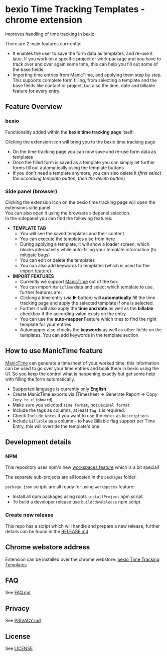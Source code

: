 # bexio Time Tracking Templates - chrome extension

Improves handling of time tracking in bexio

There are 2 main features currrently:

* It enables the user to save the form data as templates, and re-use it later.
  If you work on a specific project or work package and you have to track over and over again some time, this can help you fill out some of the base fields.
* Importing time entries from ManicTime, and applying them step by step. This supports complete form filling, from selecting a template and the base fields like contact or project, but also the time, date and billable feature for every entry.

## Feature Overview

### bexio

Functionality added within the **bexio time tracking page** itself:

Clicking the extension icon will bring you to the bexio time tracking page

* On the time tracking page you can now save and re-use form data as templates
* Once the filled form is saved as a template you can simply let further forms fill out automatically using the template buttons
* If you don't need a template anymore, you can also delete it (*first select the according template button, then the delete button*)

### Side panel (browser)

Clicking the extension icon on the bexio time tracking page will open the extensions side panel.  
You can also open it using the browsers sidepanel selection.  
In the sidepanel you can find the following features:

* **TEMPLATE TAB**
  * You will see the saved templates and their content
  * You can execute the templates also from here
  * During applying a template, it will show a loader screen, which blocks interactivity while auto-filling your template information (to mitigate bugs)
  * You can edit or delete the templates
  * You can also add keywords to templates (which is used for the import feature)
* **IMPORT FEATURES**
  * Currently we support [ManicTime](https://www.manictime.com/) out of the box
  * You can import `ManicTime` data and select which template to use, further features are:
  * Clicking a time entry (via ▶️ button) will **automatically** fill the time tracking page and apply the selected template if one is selected.
  * Further it will also apply the **time and date** as well as the **billable** checkbox if the according value exists on the entry
  * You can use the **auto-mapper** Feature which tries to find the right template for your entries
  * Automapper also checks the **keywords** as well as other fields on the templates. You can add keywords in the template section

## How to use ManicTime feature

[ManicTime](https://www.manictime.com/) can generate a timesheet of your worked time, this information can be used to go over your time entries and book them in bexio using the UI. So you keep the control what is happening exactly but get some help with filling the form automatically.

* Supported language is currently only **English**
* Create ManicTime exports via (Timesheet -> Generate Report -> Copy `Copy to clipboard`)
* Make sure you selected `Time format`, not `Decimal format`
* Include the tags as columns, at least `Tag 1` is required.
* Check `Include Notes` if you want to use the `Notes` as `Descriptions`
* Include `Billable` as a column - to have Billable flag support per Time Entry, this will override the template's one

## Development details

### NPM

This repository uses npm's new [workspaces feature](https://docs.npmjs.com/cli/v9/using-npm/workspaces) which is a bit special!

The separate sub-projects are all located in the `packages` folder.

`package.json` scripts are all ready for using `workspaces` feature:

* Install all npm packages using roots `installProject` npm script
* To build a developer release use `build:devRelease` npm script

### Create new release

This repo has a script which will handle and prepare a new release, further details can be found in the [RELEASE.md](./RELEASE.md)

## Chrome webstore address

Extension can be installed over the chrome webstore:
[bexio Time Tracking Templates](https://chromewebstore.google.com/detail/bexio-timetracking-templa/nbmjdligmcfaeebdihmgbdpahdfddlhm)

## FAQ

See [FAQ.md](./FAQ.md)

## Privacy

See [PRIVACY.md](PRIVACY.md)

## License

See [LICENSE](LICENSE)